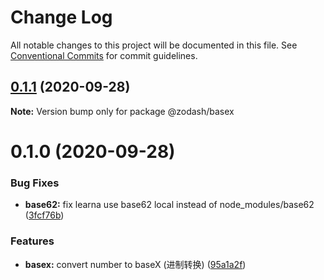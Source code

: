 # Change Log

All notable changes to this project will be documented in this file.
See [Conventional Commits](https://conventionalcommits.org) for commit guidelines.

## [0.1.1](https://github.com/zcorky/zodash/compare/@zodash/basex@0.1.0...@zodash/basex@0.1.1) (2020-09-28)

**Note:** Version bump only for package @zodash/basex





# 0.1.0 (2020-09-28)


### Bug Fixes

* **base62:** fix learna use base62 local instead of node_modules/base62 ([3fcf76b](https://github.com/zcorky/zodash/commit/3fcf76b0da7a7ce375caa580514d8d393e9db657))


### Features

* **basex:** convert number to baseX (进制转换) ([95a1a2f](https://github.com/zcorky/zodash/commit/95a1a2f361d73de5caa3b8e297c1643e97e40983))
